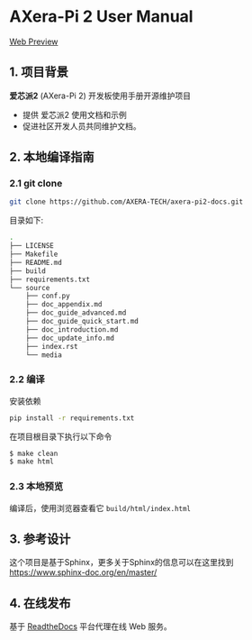 # AXera-Pi 2 User Manual

[Web Preview](https://axera-pi-2-docs-cn.readthedocs.io/zh-cn/latest/index.html)

## 1. 项目背景

**爱芯派2** (AXera-Pi 2) 开发板使用手册开源维护项目

- 提供 爱芯派2 使用文档和示例
- 促进社区开发人员共同维护文档。

## 2. 本地编译指南

### 2.1 git clone

```bash
git clone https://github.com/AXERA-TECH/axera-pi2-docs.git
```

目录如下:

```bash
.
├── LICENSE
├── Makefile
├── README.md
├── build
├── requirements.txt
└── source
    ├── conf.py
    ├── doc_appendix.md
    ├── doc_guide_advanced.md
    ├── doc_guide_quick_start.md
    ├── doc_introduction.md
    ├── doc_update_info.md
    ├── index.rst
    └── media
```

### 2.2 编译

安装依赖

```bash
pip install -r requirements.txt
```

在项目根目录下执行以下命令

```bash
$ make clean
$ make html
```

### 2.3 本地预览

编译后，使用浏览器查看它 `build/html/index.html`

## 3. 参考设计

这个项目是基于Sphinx，更多关于Sphinx的信息可以在这里找到 https://www.sphinx-doc.org/en/master/

## 4. 在线发布

基于 [ReadtheDocs](https://readthedocs.org/) 平台代理在线 Web 服务。
